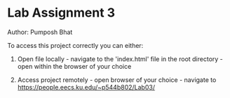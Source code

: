 # Lab Assignment 3
Author: Pumposh Bhat

To access this project correctly you can either:

  1) Open file locally
    - navigate to the 'index.html' file in the root directory
    - open within the browser of your choice

  2) Access project remotely
    - open browser of your choice
    - navigate to https://people.eecs.ku.edu/~p544b802/Lab03/
